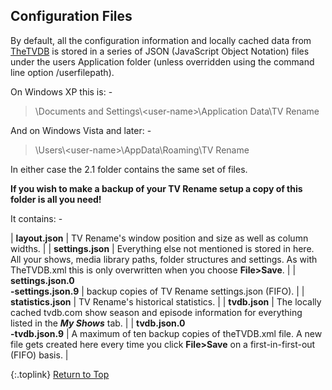 <!-- START CONFIGURATION FILES --------------- -->
## Configuration Files

By default, all the configuration information and locally cached data from [TheTVDB](http://thetvdb.com "Visit TheTVDB.com") is stored in a series of JSON  (JavaScript Object Notation) files under the users Application folder (unless overridden using the command line option <span class="cli">/userfilepath</span>).

On Windows XP this is: -

> \\Documents and Settings\\\<user-name\>\\Application Data\\TV Rename

And on Windows Vista and later: -

> \\Users\\\<user-name\>\\AppData\\Roaming\\TV Rename

In either case the 2.1 folder contains the same set of files.

**If you wish to make a backup of your TV&nbsp;Rename setup a copy of this folder is all you need!**

It contains: -

| **layout.json** | TV&nbsp;Rename's window position and size as well as column widths. |
| **settings.json** | Everything else not mentioned is stored in here. All your shows, media library paths, folder structures and settings. As with TheTVDB.xml this is only overwritten when you choose **File>Save**. |
| **settings.json.0&emsp;<br />-settings.json.9** | backup copies of TV Rename settings.json (FIFO). |
| **statistics.json** | TV&nbsp;Rename's historical statistics. |
| **tvdb.json** | The locally cached tvdb.com show season and episode information for everything listed in the _**My Shows**_ tab. |
| **tvdb.json.0<br />-tvdb.json.9** | A maximum of ten backup copies of theTVDB.xml file. A new file gets created here every time you click **File>Save** on a first-in-first-out (FIFO) basis. |

{:.toplink}
[Return to Top]()
<!-- END  CONFIGURATION FILES ---------------- -->
